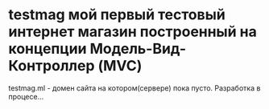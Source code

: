 # testmag мой первый тестовый интернет магазин построенный на концепции Модель-Вид-Контроллер (MVC)
testmag.ml - домен сайта на котором(сервере) пока пусто.
Разработка в процесе...
